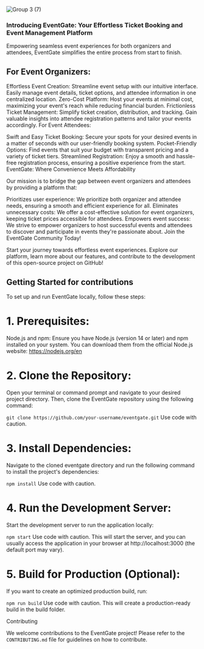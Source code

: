 ![Group 3 (7)](https://github.com/Musharraffaijaz/The-EventGate/assets/49266438/2c93e6d2-59cc-4fc4-94b7-c56bf43c027d)

### Introducing EventGate: Your Effortless Ticket Booking and Event Management Platform

Empowering seamless event experiences for both organizers and attendees, EventGate simplifies the entire process from start to finish.

## For Event Organizers:

Effortless Event Creation: Streamline event setup with our intuitive interface. Easily manage event details, ticket options, and attendee information in one centralized location.
Zero-Cost Platform: Host your events at minimal cost, maximizing your event's reach while reducing financial burden.
Frictionless Ticket Management: Simplify ticket creation, distribution, and tracking. Gain valuable insights into attendee registration patterns and tailor your events accordingly.
For Event Attendees:

Swift and Easy Ticket Booking: Secure your spots for your desired events in a matter of seconds with our user-friendly booking system.
Pocket-Friendly Options: Find events that suit your budget with transparent pricing and a variety of ticket tiers.
Streamlined Registration: Enjoy a smooth and hassle-free registration process, ensuring a positive experience from the start.
EventGate: Where Convenience Meets Affordability

Our mission is to bridge the gap between event organizers and attendees by providing a platform that:

Prioritizes user experience: We prioritize both organizer and attendee needs, ensuring a smooth and efficient experience for all.
Eliminates unnecessary costs: We offer a cost-effective solution for event organizers, keeping ticket prices accessible for attendees.
Empowers event success: We strive to empower organizers to host successful events and attendees to discover and participate in events they're passionate about.
Join the EventGate Community Today!

Start your journey towards effortless event experiences. Explore our platform, learn more about our features, and contribute to the development of this open-source project on GitHub!

## Getting Started for contributions

To set up and run EventGate locally, follow these steps:

# 1. Prerequisites:

Node.js and npm: Ensure you have Node.js (version 14 or later) and npm installed on your system. You can download them from the official Node.js website: https://nodejs.org/en
# 2. Clone the Repository:

Open your terminal or command prompt and navigate to your desired project directory. Then, clone the EventGate repository using the following command:

`git clone https://github.com/your-username/eventgate.git`
Use code with caution.
# 3. Install Dependencies:

Navigate to the cloned eventgate directory and run the following command to install the project's dependencies:

`npm install`
Use code with caution.
# 4. Run the Development Server:

Start the development server to run the application locally:

`npm start`
Use code with caution.
This will start the server, and you can usually access the application in your browser at http://localhost:3000 (the default port may vary).

# 5. Build for Production (Optional):

If you want to create an optimized production build, run:

`npm run build`
Use code with caution.
This will create a production-ready build in the build folder.

Contributing

We welcome contributions to the EventGate project! Please refer to the `CONTRIBUTING.md` file for guidelines on how to contribute.
